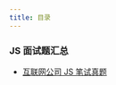 ```yaml
---
title: 目录
---
```


### JS 面试题汇总

- [互联网公司 JS 笔试真题](./company-face)

<div align="right">
  <ShareLink />
</div>
<div align="center">
  <DaShang />
</div>
<ShangPic />

